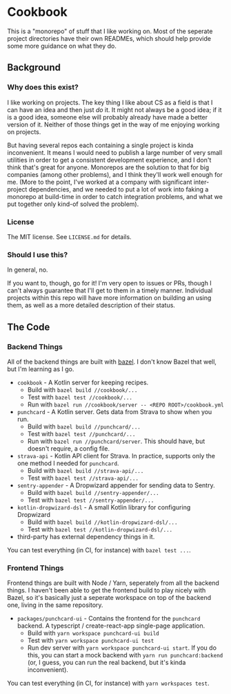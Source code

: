 # Cookbook

This is a "monorepo" of stuff that I like working on.
Most of the seperate project directories have their own
READMEs, which should help provide some more guidance on
what they do. 

## Background

### Why does this exist?

I like working on projects. The key thing I like about
CS as a field is that I can have an idea and then just *do* it.
It might not always be a good idea; if it is a good idea, someone
else will probably already have made a better version of it. Neither
of those things get in the way of me enjoying working on projects.

But having several repos each containing a single project is kinda
inconvenient. It means I would need to publish a large number of
very small utilities in order to get a consistent development
experience, and I don't think that's great for anyone. Monorepos
are the solution to that for big companies (among other problems),
and I think they'll work well enough for me. (More to the point, I've
worked at a company with significant inter-project dependencies, and
we needed to put a lot of work into faking a monorepo at build-time in
order to catch integration problems, and what we put together only
kind-of solved the problem).

### License

The MIT license. See `LICENSE.md` for details.

### Should I use this?

In general, no.

If you want to, though, go for it! I'm very open to issues or PRs,
though I can't always guarantee that I'll get to them in a timely
manner. Individual projects within this repo will have more information
on building an using them, as well as a more detailed description of
their status.

## The Code

### Backend Things

All of the backend things are built with [bazel](http://bazel.build).
I don't know Bazel that well, but I'm learning as I go.

* `cookbook` - A Kotlin server for keeping recipes. 
  * Build with `bazel build //cookbook/...`
  * Test with `bazel test //cookbook/...`
  * Run with `bazel run //cookbook/server -- <REPO ROOT>/cookbook.yml`
* `punchcard` - A Kotlin server. Gets data from Strava to show 
   when you run.
   * Build with `bazel build //punchcard/...`
   * Test with `bazel test //punchcard/...`
   * Run with `bazel run //punchcard/server`. This should have, but 
     doesn't require, a config file.
* `strava-api` - Kotlin API client for Strava. In practice, supports only 
   the one method I needed for `punchcard`.
   * Build with `bazel build //strava-api/...`
   * Test with `bazel test //strava-api/...`
* `sentry-appender` - A Dropwizard appender for sending data to Sentry.
  * Build with `bazel build //sentry-appender/...`
  * Test with `bazel test //sentry-appender/...`
* `kotlin-dropwizard-dsl` - A small Kotlin library for configuring Dropwizard
  * Build with `bazel build //kotlin-dropwizard-dsl/...`
  * Test with `bazel test //kotlin-dropwizard-dsl/...`
* third-party has external dependency things in it.

You can test everything (in CI, for instance) with `bazel test ...`.

### Frontend Things

Frontend things are built with Node / Yarn, seperately from all the 
backend things. I haven't been able to get the frontend build to 
play nicely with Bazel, so it's basically just a seperate workspace 
on top of the backend one, living in the same repository.

* `packages/punchcard-ui` - Contains the frontend for the `punchcard`
  backend. A typescript / create-react-app single-page application.
  * Build with `yarn workspace punchcard-ui build`
  * Test with `yarn workspace punchcard-ui test`
  * Run dev server with `yarn workspace punchcard-ui start`. If you do this, you
    can start a mock backend with `yarn run punchcard:backend` (or, I guess, 
    you can run the real backend, but it's kinda inconvenient).

You can test everything (in CI, for instance) with `yarn workspaces test`.
